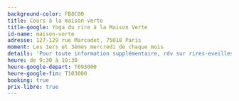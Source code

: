 ```yaml
---
background-color: FB8C00
title: Cours à la maison verte
title-google: Yoga du rire à la Maison Verte
id-name: maison-verte
adresse: 127-129 rue Marcadet, 75018 Paris
moment: Les 1ers et 3èmes mercredi de chaque mois
details: 'Pour toute information supplémentaire, rdv sur rires-eveilles.fr ou écrivez-nous sur contact@rires-eveilles.fr'
heure: de 9:30 à 10:30
heure-google-depart: T093000
heure-google-fin: T103000
booking: true
prix-libre: true
---
```

